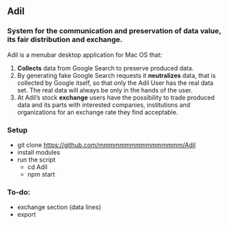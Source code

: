 ## Adil

### System for the communication and preservation of data value, its fair distribution and exchange.

Adil is a menubar desktop application for Mac OS that:

1. **Collects** data from Google Search to preserve produced data.
2. By generating fake Google Search requests it **neutralizes** data, that is collected by Google itself, so that only the Adil User has the real data set. The real data will always be only in the hands of the user.
3. At Adil’s stock **exchange** users have the possibility to trade produced data and its parts with interested companies, institutions and organizations for an exchange rate they find acceptable.


### Setup
- git clone https://github.com/mmmmmmmmmmmmmmmm/Adil
- install modules
- run the script
	- cd Adil
	- npm start

### To-do:
- exchange section (data lines)
- export
